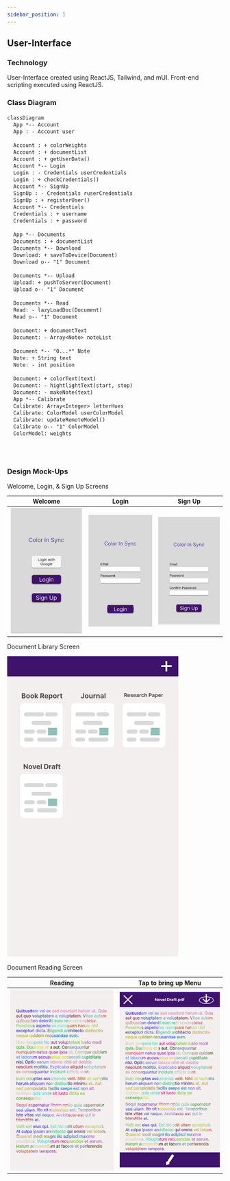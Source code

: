 ```yaml
---
sidebar_position: 1
---
```


## User-Interface

### Technology
User-Interface created using ReactJS, Tailwind, and mUI. Front-end scripting executed using ReactJS. 

### Class Diagram
```mermaid
classDiagram
  App *-- Account
  App : - Account user
   
  Account : + colorWeights
  Account : + documentList
  Account : + getUserData()
  Account *-- Login
  Login : - Credentials userCredentials
  Login : + checkCredentials()
  Account *-- SignUp
  SignUp : - Credentials ruserCredentials
  SignUp : + registerUser()
  Account *-- Credentials
  Credentials : + username
  Credentials : + password

  App *-- Documents
  Documents : + documentList
  Documents *-- Download
  Download: + saveToDevice(Document)
  Download o-- "1" Document

  Documents *-- Upload
  Upload: + pushToServer(Document)
  Upload o-- "1" Document

  Documents *-- Read
  Read: - lazyLoadDoc(Document)
  Read o-- "1" Document

  Document: + documentText
  Document: - Array<Note> noteList

  Document *-- "0...*" Note
  Note: + String text
  Note: - int position
  
  Document: + colorText(text)
  Document: - hightlightText(start, stop)
  Document: - makeNote(text)
  App *-- Calibrate
  Calibrate: Array<Integer> letterHues
  Calibrate: ColorModel userColorModel
  Calibrate: updateRemoteModel()
  Calibrate o-- "1" ColorModel
  ColorModel: weights
  
  
  
```
### Design Mock-Ups

Welcome, Login, & Sign Up Screens

| Welcome     | Login       | Sign Up   |
| ----------- | ----------- | --------- |
| ![Welcome UI](/img/Figma_Mock_Ups/welcome.png) | ![Login UI](/img/Figma_Mock_Ups/Login.png) | ![Sign Up UI](/img/Figma_Mock_Ups/SignUp.png) |


Document Library Screen

![Doc Screen](/img/Figma_Mock_Ups/docs.png)


Document Reading Screen


| Reading | Tap to bring up Menu |
| ------- | -------------------- |
| ![Reading w/o Menu](/img/Figma_Mock_Ups/read-doc.png) | ![Documenting w/ Menu](/img/Figma_Mock_Ups/read-doc2.png) |
 









